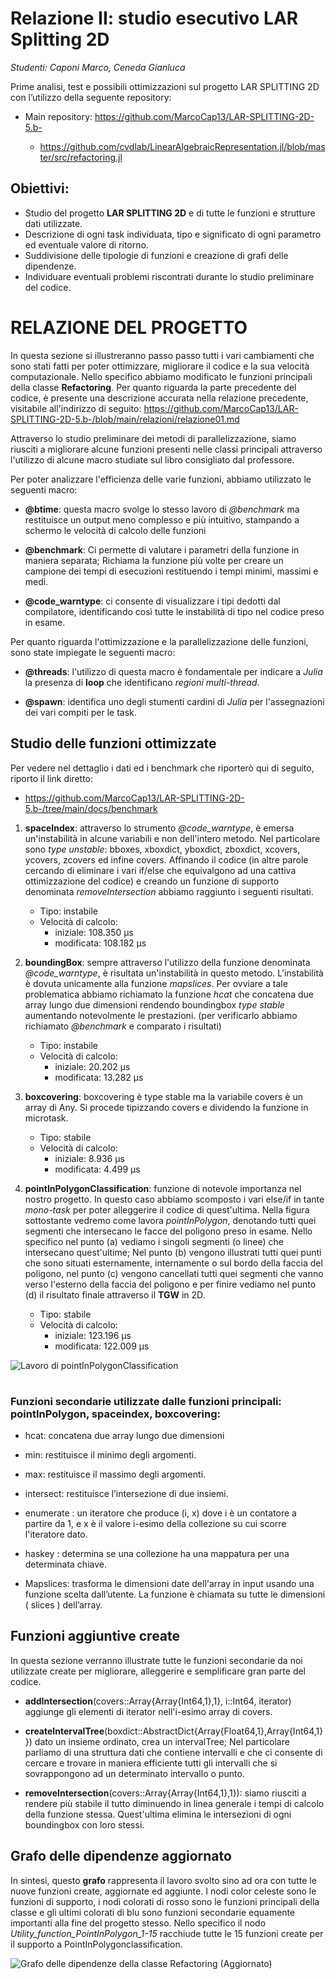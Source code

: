 # Relazione II: studio esecutivo LAR Splitting 2D

_Studenti: Caponi Marco, Ceneda Gianluca_

Prime analisi, test e possibili ottimizzazioni sul progetto LAR SPLITTING 2D con l’utilizzo della seguente repository:

* Main repository: https://github.com/MarcoCap13/LAR-SPLITTING-2D-5.b-

    * https://github.com/cvdlab/LinearAlgebraicRepresentation.jl/blob/master/src/refactoring.jl



## Obiettivi:

* Studio del progetto **LAR SPLITTING 2D** e di tutte le funzioni e strutture dati utilizzate.
* Descrizione di ogni task individuata, tipo e significato di ogni parametro ed eventuale valore di ritorno.
* Suddivisione delle tipologie di funzioni e creazione di grafi delle dipendenze.
* Individuare eventuali problemi riscontrati durante lo studio preliminare del codice.


# RELAZIONE DEL PROGETTO

In questa sezione si illustreranno passo passo tutti i vari cambiamenti che sono stati fatti per poter ottimizzare, migliorare il codice e la sua velocità computazionale.
Nello specifico abbiamo modificato le funzioni principali della classe **Refactoring**.
Per quanto riguarda la parte precedente del codice, è presente una descrizione accurata nella relazione precedente, visitabile all'indirizzo di seguito: https://github.com/MarcoCap13/LAR-SPLITTING-2D-5.b-/blob/main/relazioni/relazione01.md

Attraverso lo studio preliminare dei metodi di parallelizzazione, siamo riusciti a migliorare alcune funzioni presenti nelle classi principali attraverso l'utilizzo di alcune macro studiate sul libro consigliato dal professore.

Per poter analizzare l'efficienza delle varie funzioni, abbiamo utilizzato le seguenti macro:

* **@btime**: questa macro svolge lo stesso lavoro di _@benchmark_ ma restituisce un output 
meno complesso e più intuitivo, stampando a schermo le velocità di calcolo delle funzioni

* **@benchmark**: Ci permette di valutare i parametri della funzione in maniera separata; Richiama la funzione più volte per creare un campione dei tempi di esecuzioni restituendo i tempi minimi, massimi e medi.

* **@code_warntype**: ci consente di visualizzare i tipi dedotti dal compilatore, identificando così tutte le instabilità di tipo nel codice preso in esame.

Per quanto riguarda l'ottimizzazione e la parallelizzazione delle funzioni, sono state impiegate le seguenti macro:

* **@threads**: l'utilizzo di questa macro è fondamentale per indicare a _Julia_  la presenza di **loop** che identificano _regioni multi-thread_.

* **@spawn**: identifica uno degli stumenti cardini di _Julia_ per l'assegnazioni dei vari compiti per le task. 

## Studio delle funzioni ottimizzate

Per vedere nel dettaglio i dati ed i benchmark che riporterò qui di seguito, riporto il link diretto: 
    
* https://github.com/MarcoCap13/LAR-SPLITTING-2D-5.b-/tree/main/docs/benchmark 


1) **spaceIndex**: attraverso lo strumento _@code_warntype_, è emersa un'instabilità in alcune variabili e non dell'intero metodo. Nel particolare sono _type unstable_: bboxes, xboxdict, yboxdict, zboxdict, xcovers, ycovers, zcovers ed infine covers.
 Affinando il codice (in altre parole cercando di eliminare i vari if/else che equivalgono ad una cattiva ottimizzazione del codice) e creando un funzione di supporto denominata _removeIntersection_ abbiamo raggiunto i seguenti risultati.
    * Tipo: instabile
    * Velocità di calcolo: 
        * iniziale: 108.350 μs 
        * modificata: 108.182 μs
 
 2) **boundingBox**: sempre attraverso l'utilizzo della funzione denominata _@code_warntype_, è risultata un'instabilità in questo metodo. L'instabilità è dovuta unicamente alla funzione _mapslices_.
 Per ovviare a tale problematica abbiamo richiamato la funzione _hcat_ che concatena due array lungo due dimensioni rendendo boundingbox _type stable_ aumentando notevolmente le prestazioni. (per verificarlo abbiamo richiamato _@benchmark_ e comparato i risultati)
    * Tipo: instabile
    * Velocità di calcolo: 
        * iniziale:   20.202 μs 
        * modificata: 13.282 μs


 3) **boxcovering**: boxcovering è type stable ma la variabile covers è un array di Any. Si procede tipizzando covers e dividendo la funzione in microtask.
    * Tipo: stabile
    * Velocità di calcolo: 
        * iniziale:   8.936 μs 
        * modificata: 4.499 μs

 4) **pointInPolygonClassification**: funzione di notevole importanza nel nostro progetto. In questo caso abbiamo scomposto i vari else/if in tante _mono-task_ per poter alleggerire il codice di quest'ultima.
 Nella figura sottostante vedremo come lavora _pointInPolygon_, denotando tutti quei segmenti che intersecano le facce del poligono preso in esame. Nello specifico nel punto (a) vediamo i singoli segmenti (o linee) che intersecano quest'ultime; Nel punto (b) vengono illustrati tutti quei punti che sono situati esternamente, internamente o sul bordo della faccia del poligono, nel punto (c) vengono cancellati tutti quei segmenti che vanno verso l'esterno della faccia del poligono e per finire vediamo nel punto (d) il risultato finale attraverso il **TGW** in 2D.
    * Tipo: stabile
    * Velocità di calcolo: 
        * iniziale:   123.196 μs
        * modificata: 122.009 μs


![Lavoro di pointInPolygonClassification](https://github.com/MarcoCap13/LAR-SPLITTING-2D-5.b-/blob/main/docs/plots/images/Schema_pointInPolygon.png?raw=true)

#

### Funzioni secondarie utilizzate dalle funzioni principali: pointInPolygon, spaceindex, boxcovering:

* hcat: concatena due array lungo due dimensioni

* min: restituisce il minimo degli argomenti.

* max: restituisce il massimo degli argomenti.

* intersect: restituisce l’intersezione di due insiemi.

* enumerate : un iteratore che produce (i, x) dove i è un contatore a partire da 1, e x è il valore i-esimo della collezione su cui scorre l'iteratore dato.

* haskey : determina se una collezione ha una mappatura per una determinata chiave.

* Mapslices: trasforma le dimensioni date dell'array in input usando una funzione scelta dall’utente. La funzione è chiamata su tutte le dimensioni ( slices ) dell’array.

 ## Funzioni aggiuntive create
 
 In questa sezione verranno illustrate tutte le funzioni secondarie da noi utilizzate create per migliorare, alleggerire e semplificare gran parte del codice.

 * **addIntersection**(covers::Array{Array{Int64,1},1}, i::Int64, iterator) aggiunge gli elementi di iterator nell'i-esimo array di covers.

 * **createIntervalTree**(boxdict::AbstractDict{Array{Float64,1},Array{Int64,1}}) dato un insieme ordinato, crea un intervalTree; Nel particolare parliamo di una struttura dati che contiene intervalli e che ci consente di cercare e trovare in maniera efficiente tutti gli intervalli che si sovrappongono ad un determinato intervallo o punto.

 * **removeIntersection**(covers::Array{Array{Int64,1},1}):
 siamo riusciti a rendere più stabile il tutto diminuendo in linea generale i tempi di calcolo della funzione stessa.
 Quest'ultima elimina le intersezioni di ogni boundingbox con loro stessi.

## Grafo delle dipendenze aggiornato

In sintesi, questo **grafo** rappresenta il lavoro svolto sino ad ora con tutte le nuove funzioni create, aggiornate ed aggiunte.
I nodi color celeste sono le funzioni di supporto, i nodi colorati di rosso sono le funzioni principali della classe e gli ultimi colorati di blu sono funzioni secondarie equamente importanti alla fine del progetto stesso.
Nello specifico il nodo _Utility_function_PointInPolygon_1-15_  racchiude tutte le 15 funzioni create per il supporto a PointInPolygonclassification.


 ![Grafo delle dipendenze della classe Refactoring (Aggiornato)](https://github.com/MarcoCap13/LAR-SPLITTING-2D-5.b-/blob/main/docs/plots/images/grafoRefactoring_V2.1.png?raw=true)


